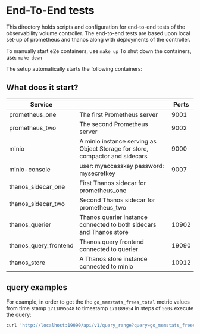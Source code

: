 # End-To-End tests

This directory holds scripts and configuration for end-to-end tests of the observability volume controller.
The end-to-end tests are based upon local set-up of prometheus and thanos along with deployments of the controller.

To manually start e2e containers, use  `make up`
To shut down the containers, use: `make down`

The setup automatically starts  the following containers:  

## What does it start?

| Service               |                                                                              | Ports |
|-----------------------|------------------------------------------------------------------------------|-------|
| prometheus_one        | The first Prometheus server                                                  | 9001  |
| prometheus_two        | The second Prometheus server                                                 | 9002  |
| minio                 | A minio instance serving as Object Storage for store, compactor and sidecars | 9000  |
| minio-console         | user: myaccesskey password: mysecretkey                                                 | 9007  |
| thanos_sidecar_one    | First Thanos sidecar for prometheus_one                                      |       |
| thanos_sidecar_two    | Second Thanos sidecar for prometheus_two                                     |       |
| thanos_querier        | Thanos querier instance connected to both sidecars and Thanos store          | 10902 |
| thanos_query_frontend | Thanos query frontend connected to querier                                   | 19090 |
| thanos_store          | A Thanos store instance connected to minio                                   | 10912 |

## query examples

For example, in order to get the the `go_memstats_frees_total` metric values 
from time stamp `1711895548` to timestamp `171189954` in steps of `560s` execute the query:

```bash
curl 'http://localhost:19090/api/v1/query_range?query=go_memstats_frees_total&start=1711895548&end=1711899548&step=560s' | jq
```

